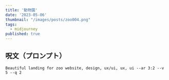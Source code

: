 ```yaml
---
title: '動物園'
date: '2023-05-06'
thumbnail: "/images/posts/zoo004.png"
tags:
  - midjourney
published: true
---
```


## 呪文（プロンプト）
```
Beautiful landing for zoo website, design, ux/ui, ux, ui --ar 3:2 --v 5 --q 2
```